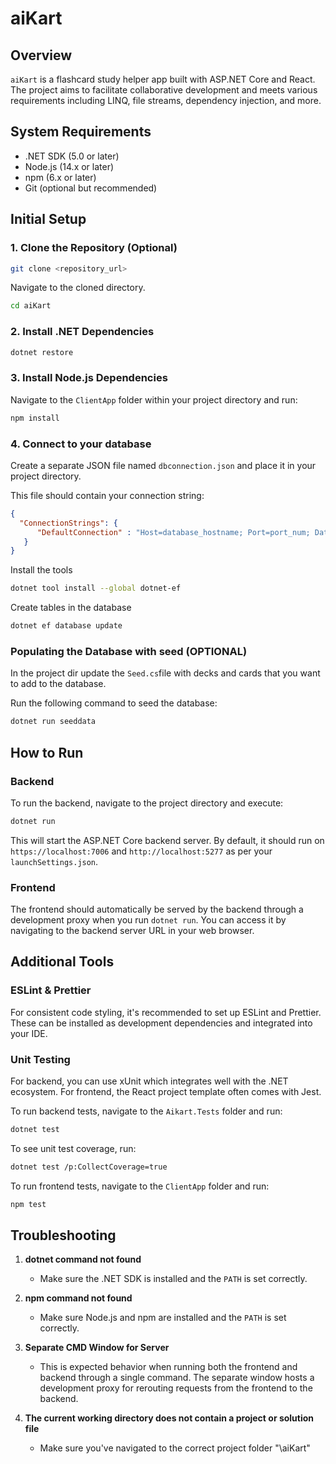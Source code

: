 # aiKart

## Overview

`aiKart` is a flashcard study helper app built with ASP.NET Core and React. The project aims to facilitate collaborative development and meets various requirements including LINQ, file streams, dependency injection, and more.

## System Requirements

- .NET SDK (5.0 or later)
- Node.js (14.x or later)
- npm (6.x or later)
- Git (optional but recommended)

## Initial Setup

### 1. Clone the Repository (Optional)

```bash
git clone <repository_url>
```

Navigate to the cloned directory.

```bash
cd aiKart
```

### 2. Install .NET Dependencies

```bash
dotnet restore
```

### 3. Install Node.js Dependencies

Navigate to the `ClientApp` folder within your project directory and run:

```bash
npm install
```

### 4. Connect to your database

Create a separate JSON file named `dbconnection.json` and place it in your project directory.

This file should contain your connection string:

```json
{
  "ConnectionStrings": {
      "DefaultConnection" : "Host=database_hostname; Port=port_num; Database=database_name; Username=database_username; Password=password"
   }
}
```

Install the tools

```bash
dotnet tool install --global dotnet-ef
```

Create tables in the database

```bash
dotnet ef database update
```

### Populating the Database with seed (OPTIONAL)

In the project dir update the `Seed.cs`file with decks and cards that you want to add to the database.

Run the following command to seed the database:

```bash
dotnet run seeddata
```

## How to Run

### Backend

To run the backend, navigate to the project directory and execute:

```bash
dotnet run
```

This will start the ASP.NET Core backend server. By default, it should run on `https://localhost:7006` and `http://localhost:5277` as per your `launchSettings.json`.

### Frontend

The frontend should automatically be served by the backend through a development proxy when you run `dotnet run`. You can access it by navigating to the backend server URL in your web browser.

## Additional Tools

### ESLint & Prettier

For consistent code styling, it's recommended to set up ESLint and Prettier. These can be installed as development dependencies and integrated into your IDE.

### Unit Testing

For backend, you can use xUnit which integrates well with the .NET ecosystem.
For frontend, the React project template often comes with Jest.

To run backend tests, navigate to the `Aikart.Tests` folder and run:

```bash
dotnet test
```

To see unit test coverage, run:

```bash
dotnet test /p:CollectCoverage=true
```

To run frontend tests, navigate to the `ClientApp` folder and run:

```bash
npm test
```

## Troubleshooting

1. **dotnet command not found**
   - Make sure the .NET SDK is installed and the `PATH` is set correctly.
  
2. **npm command not found**
   - Make sure Node.js and npm are installed and the `PATH` is set correctly.

3. **Separate CMD Window for Server**
   - This is expected behavior when running both the frontend and backend through a single command. The separate window hosts a development proxy for rerouting requests from the frontend to the backend.

4. **The current working directory does not contain a project or solution file**
   - Make sure you've navigated to the correct project folder "\aiKart"
  